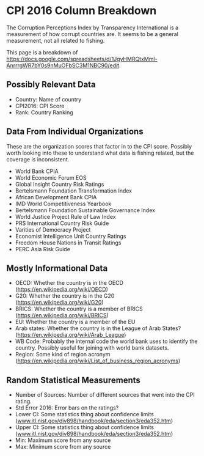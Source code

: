 # CPI 2016 Column Breakdown

The Corruption Perceptions Index by Transparency International is a measurement
of how corrupt countries are.  It seems to be a general measurement, not all
related to fishing.

This page is a breakdown of
https://docs.google.com/spreadsheets/d/1JgyHMRQtxMml-AnrrrgWR7bY0s9nMuOFbSC3M1NBC90/edit.

## Possibly Relevant Data

- Country: Name of country
- CPI2016: CPI Score
- Rank: Country Ranking

## Data From Individual Organizations

These are the organization scores that factor in to the CPI score.  Possibly
worth looking into these to understand what data is fishing related, but the
coverage is inconsistent.

- World Bank CPIA
- World Economic Forum EOS
- Global Insight Country Risk Ratings
- Bertelsmann Foundation Transformation Index
- African Development Bank CPIA
- IMD World Competitiveness Yearbook
- Bertelsmann Foundation Sustainable Governance Index
- World Justice Project Rule of Law Index
- PRS International Country Risk Guide
- Varities of Democracy Project
- Economist Intelligence Unit Country Ratings
- Freedom House Nations in Transit Ratings
- PERC Asia Risk Guide

## Mostly Informational Data

- OECD: Whether the country is in the OECD (https://en.wikipedia.org/wiki/OECD)
- G20: Whether the country is in the G20 (https://en.wikipedia.org/wiki/G20)
- BRICS: Whether the country is a member of BRICS
  (https://en.wikipedia.org/wiki/BRICS)
- EU: Whether the country is a member of the EU
- Arab states: Whether the country is in the League of Arab States?
  (https://en.wikipedia.org/wiki/Arab_League)
- WB Code: Probably the internal code the world bank uses to identify the
  country.  Possibly useful for joining with world bank datasets.
- Region: Some kind of region acronym
  (https://en.wikipedia.org/wiki/List_of_business_region_acronyms)

## Random Statistical Measurements

- Number of Sources: Number of different sources that went into the CPI rating.
- Std Error 2016: Error bars on the ratings?
- Lower CI: Some statistics thing about confidence limits
  (www.itl.nist.gov/div898/handbook/eda/section3/eda352.htm)
- Upper CI: Some statistics thing about confidence limits
  (www.itl.nist.gov/div898/handbook/eda/section3/eda352.htm)
- Min: Maximum score from any source
- Max: Minimum score from any source
